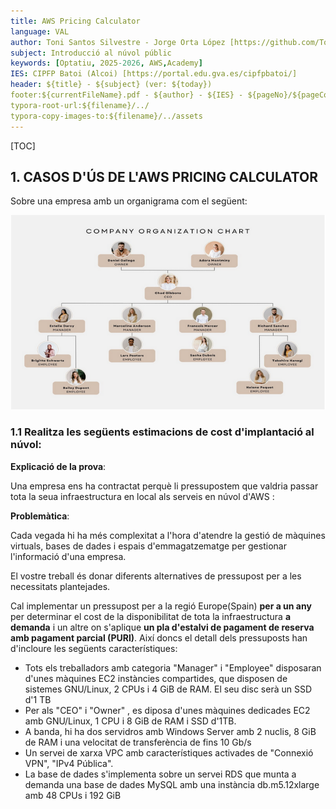 ```yaml
---
title: AWS Pricing Calculator
language: VAL
author: Toni Santos Silvestre - Jorge Orta López [https://github.com/ToniSantosSilvestre]
subject: Introducció al núvol públic
keywords: [Optatiu, 2025-2026, AWS,Academy]
IES: CIPFP Batoi (Alcoi) [https://portal.edu.gva.es/cipfpbatoi/]
header: ${title} - ${subject} (ver: ${today})
footer:${currentFileName}.pdf - ${author} - ${IES} - ${pageNo}/${pageCount}
typora-root-url:${filename}/../
typora-copy-images-to:${filename}/../assets
---
```


[TOC]

## 1. CASOS D'ÚS DE L'AWS PRICING CALCULATOR

Sobre una empresa amb un organigrama com el següent:

![Organigrama de l'empresa](/assets/aws/organigrama.png)

### 1.1 Realitza les següents estimacions de cost d'implantació al núvol:

**Explicació de la prova**:

Una empresa ens ha contractat perquè li pressupostem que valdria passar tota la seua infraestructura en local als serveis en núvol d'AWS :

**Problemàtica**:

Cada vegada hi ha més complexitat a l'hora d'atendre la gestió de màquines virtuals, bases de dades i espais d'emmagatzematge per gestionar l'informació d'una empresa.

El vostre treball és donar diferents alternatives de pressupost per a les necessitats plantejades.

Cal implementar un pressupost per a la regió Europe(Spain) **per a un any** per determinar el cost de la disponibilitat de tota la infraestructura **a demanda** i un altre on s'aplique **un pla d'estalvi de pagament de reserva amb pagament parcial (PURI)**. Així doncs el detall dels pressuposts han d'incloure les següents característiques:

- Tots els treballadors amb categoria "Manager" i "Employee" disposaran d'unes màquines EC2 instàncies compartides, que disposen de sistemes GNU/Linux, 2 CPUs i 4 GiB de RAM. El seu disc serà un SSD d'1 TB
- Per als "CEO" i "Owner" , es diposa d'unes màquines dedicades EC2 amb GNU/Linux, 1 CPU i 8 GiB de RAM i SSD d'1TB.
- A banda, hi ha dos servidros amb Windows Server amb 2 nuclis, 8 GiB de RAM i una velocitat de transferència de fins 10 Gb/s
- Un servei de xarxa VPC amb característiques activades de "Connexió VPN", "IPv4 Pública".
- La base de dades s'implementa sobre un servei RDS que munta a demanda una base de dades MySQL amb una instància db.m5.12xlarge amb 48 CPUs i 192 GiB

### 

